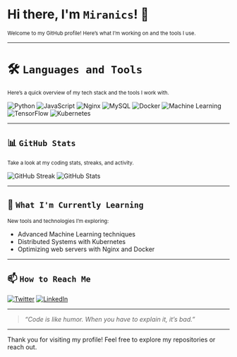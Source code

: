 # Hi there, I'm `Miranics`! 👋

<sub>Welcome to my GitHub profile! Here’s what I’m working on and the tools I use.</sub>

---

# 🛠️ `Languages and Tools`

<sub>Here’s a quick overview of my tech stack and the tools I work with.</sub>

![Python](https://img.shields.io/badge/-Python-3776AB?logo=python&logoColor=white&style=flat-square)
![JavaScript](https://img.shields.io/badge/-JavaScript-F7DF1E?logo=javascript&logoColor=black&style=flat-square)
![Nginx](https://img.shields.io/badge/-Nginx-009639?logo=nginx&logoColor=white&style=flat-square)
![MySQL](https://img.shields.io/badge/-MySQL-4479A1?logo=mysql&logoColor=white&style=flat-square)
![Docker](https://img.shields.io/badge/-Docker-2496ED?logo=docker&logoColor=white&style=flat-square)
![Machine Learning](https://img.shields.io/badge/-Machine%20Learning-FF6F00?style=flat-square)
![TensorFlow](https://img.shields.io/badge/-TensorFlow-FF6F00?logo=tensorflow&logoColor=white&style=flat-square)
![Kubernetes](https://img.shields.io/badge/-Kubernetes-326CE5?logo=kubernetes&logoColor=white&style=flat-square)

---

## 📊 `GitHub Stats`

<sub>Take a look at my coding stats, streaks, and activity.</sub>

![GitHub Streak](https://streak-stats.demolab.com/?user=Miranics&theme=dark&hide_border=true&date_format=M%20j%5B%2C%20Y%5D)
![GitHub Stats](https://github-readme-stats.vercel.app/api?username=Miranics&show_icons=true&theme=dark&hide_border=true&count_private=true)

---

## 🌱 `What I'm Currently Learning`

<sub>New tools and technologies I’m exploring:</sub>

- Advanced Machine Learning techniques
- Distributed Systems with Kubernetes
- Optimizing web servers with Nginx and Docker

---

## 📫 `How to Reach Me`

[![Twitter](https://img.shields.io/badge/-Twitter-1DA1F2?logo=twitter&logoColor=white&style=flat-square)](https://twitter.com/MiracleNanen)
[![LinkedIn](https://img.shields.io/badge/-LinkedIn-0077B5?logo=linkedin&logoColor=white&style=flat-square)](https://linkedin.com/in/your-link)

---

> _“Code is like humor. When you have to explain it, it’s bad.”_

---

Thank you for visiting my profile! Feel free to explore my repositories or reach out.
